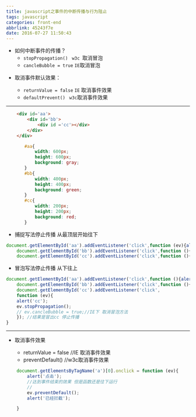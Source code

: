 ```yaml
---
title: javascript之事件的中断传播与行为阻止
tags: javascript
categories: front-end
abbrlink: 45243f7e
date: 2016-07-27 11:50:43
---
```


- 如何中断事件的传播？
   -  `stopPropagation() `    `w3c `取消冒泡
   -  `cancleBubble = true`     `IE`取消冒泡
 <!--more-->
- 取消事件默认效果：
  
  - `returnValue = false`  `IE` 取消事件效果
  - `defaultPrevent() `  `w3c`取消事件效果

---

```html
	<div id='aa'>
		<div id='bb'>
			<div id ='cc'></div>
		</div>
	</div>
 ```
 ```css
 		#aa{
			width: 600px;
			height: 600px;
			background: gray;
		}
		#bb{
			width: 400px;
			height: 400px;
			background: green;
		}
		#cc{
			width: 200px;
			height: 200px;
			background: red;
		}
 ```
 - 捕捉写法停止传播 从最顶层开始往下

```js
document.getElementById('aa').addEventListener('click',function (ev){alert('aa');ev.stopPropagation();},true);// 结果捕捉到aa 加true 由冒泡变为捕捉 从上到下
	document.getElementById('bb').addEventListener('click',function (){alert('bb')},true);
	document.getElementById('cc').addEventListener('click',function (){alert('cc')},true);
```

- 冒泡写法停止传播  从下往上

```js
document.getElementById('aa').addEventListener('click',function (){alert('aa');});//加true 由冒泡变为捕捉 从上到下
	document.getElementById('bb').addEventListener('click',function (){alert('bb')});
	document.getElementById('cc').addEventListener('click',
	function (ev){
	alert('cc');
	ev.stopPropagation();
	// ev.cancleBubble = true;//IE下 取消冒泡方法
	}); //结果是冒出cc 停止传播
}
```

---

- 取消事件效果

  - returnValue = false //IE 取消事件效果
  - preventDefault()  //w3c取消事件效果

```js
	document.getElementsByTagName('a')[0].onclick = function (ev){
		alert('点击');
		//达到事件结束的效果 但是函数还是往下运行
		//
		ev.preventDefault();
		alert('已经拦截');

	}
   ```
